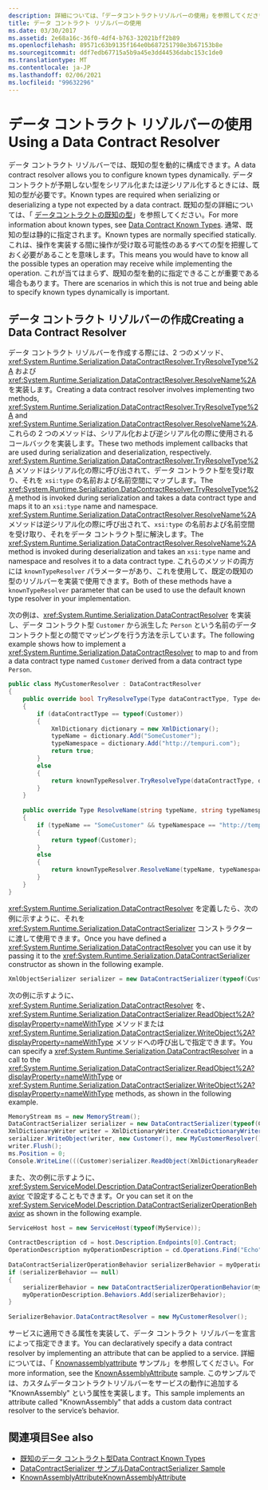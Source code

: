 ```yaml
---
description: 詳細については、「データコントラクトリゾルバーの使用」を参照してください。
title: データ コントラクト リゾルバーの使用
ms.date: 03/30/2017
ms.assetid: 2e68a16c-36f0-4df4-b763-32021bff2b89
ms.openlocfilehash: 89571c63b9135f164e0b687251798e3b67153b8e
ms.sourcegitcommit: ddf7edb67715a5b9a45e3dd44536dabc153c1de0
ms.translationtype: MT
ms.contentlocale: ja-JP
ms.lasthandoff: 02/06/2021
ms.locfileid: "99632296"
---
```

# <a name="using-a-data-contract-resolver"></a><span data-ttu-id="8dfdb-103">データ コントラクト リゾルバーの使用</span><span class="sxs-lookup"><span data-stu-id="8dfdb-103">Using a Data Contract Resolver</span></span>

<span data-ttu-id="8dfdb-104">データ コントラクト リゾルバーでは、既知の型を動的に構成できます。</span><span class="sxs-lookup"><span data-stu-id="8dfdb-104">A data contract resolver allows you to configure known types dynamically.</span></span> <span data-ttu-id="8dfdb-105">データ コントラクトが予期しない型をシリアル化または逆シリアル化するときには、既知の型が必要です。</span><span class="sxs-lookup"><span data-stu-id="8dfdb-105">Known types are required when serializing or deserializing a type not expected by a data contract.</span></span> <span data-ttu-id="8dfdb-106">既知の型の詳細については、「 [データコントラクトの既知の型](data-contract-known-types.md)」を参照してください。</span><span class="sxs-lookup"><span data-stu-id="8dfdb-106">For more information about known types, see [Data Contract Known Types](data-contract-known-types.md).</span></span> <span data-ttu-id="8dfdb-107">通常、既知の型は静的に指定されます。</span><span class="sxs-lookup"><span data-stu-id="8dfdb-107">Known types are normally specified statically.</span></span> <span data-ttu-id="8dfdb-108">これは、操作を実装する間に操作が受け取る可能性のあるすべての型を把握しておく必要があることを意味します。</span><span class="sxs-lookup"><span data-stu-id="8dfdb-108">This means you would have to know all the possible types an operation may receive while implementing the operation.</span></span> <span data-ttu-id="8dfdb-109">これが当てはまらず、既知の型を動的に指定できることが重要である場合もあります。</span><span class="sxs-lookup"><span data-stu-id="8dfdb-109">There are scenarios in which this is not true and being able to specify known types dynamically is important.</span></span>  
  
## <a name="creating-a-data-contract-resolver"></a><span data-ttu-id="8dfdb-110">データ コントラクト リゾルバーの作成</span><span class="sxs-lookup"><span data-stu-id="8dfdb-110">Creating a Data Contract Resolver</span></span>  

 <span data-ttu-id="8dfdb-111">データ コントラクト リゾルバーを作成する際には、2 つのメソッド、<xref:System.Runtime.Serialization.DataContractResolver.TryResolveType%2A> および <xref:System.Runtime.Serialization.DataContractResolver.ResolveName%2A> を実装します。</span><span class="sxs-lookup"><span data-stu-id="8dfdb-111">Creating a data contract resolver involves implementing two methods, <xref:System.Runtime.Serialization.DataContractResolver.TryResolveType%2A> and <xref:System.Runtime.Serialization.DataContractResolver.ResolveName%2A>.</span></span> <span data-ttu-id="8dfdb-112">これらの 2 つのメソッドは、シリアル化および逆シリアル化の際に使用されるコールバックを実装します。</span><span class="sxs-lookup"><span data-stu-id="8dfdb-112">These two methods implement callbacks that are used during serialization and deserialization, respectively.</span></span> <span data-ttu-id="8dfdb-113"><xref:System.Runtime.Serialization.DataContractResolver.TryResolveType%2A> メソッドはシリアル化の際に呼び出されて、データ コントラクト型を受け取り、それを `xsi:type` の名前および名前空間にマップします。</span><span class="sxs-lookup"><span data-stu-id="8dfdb-113">The <xref:System.Runtime.Serialization.DataContractResolver.TryResolveType%2A> method is invoked during serialization and takes a data contract type and maps it to an `xsi:type` name and namespace.</span></span> <span data-ttu-id="8dfdb-114"><xref:System.Runtime.Serialization.DataContractResolver.ResolveName%2A> メソッドは逆シリアル化の際に呼び出されて、`xsi:type` の名前および名前空間を受け取り、それをデータ コントラクト型に解決します。</span><span class="sxs-lookup"><span data-stu-id="8dfdb-114">The <xref:System.Runtime.Serialization.DataContractResolver.ResolveName%2A> method is invoked during deserialization and takes an `xsi:type` name and namespace and resolves it to a data contract type.</span></span> <span data-ttu-id="8dfdb-115">これらのメソッドの両方には `knownTypeResolver` パラメーターがあり、これを使用して、既定の既知の型のリゾルバーを実装で使用できます。</span><span class="sxs-lookup"><span data-stu-id="8dfdb-115">Both of these methods have a `knownTypeResolver` parameter that can be used to use the default known type resolver in your implementation.</span></span>  
  
 <span data-ttu-id="8dfdb-116">次の例は、<xref:System.Runtime.Serialization.DataContractResolver> を実装し、データ コントラクト型 `Customer` から派生した `Person` という名前のデータ コントラクト型との間でマッピングを行う方法を示しています。</span><span class="sxs-lookup"><span data-stu-id="8dfdb-116">The following example shows how to implement a <xref:System.Runtime.Serialization.DataContractResolver> to map to and from a data contract type named `Customer` derived from a data contract type `Person`.</span></span>  
  
```csharp  
public class MyCustomerResolver : DataContractResolver  
{  
    public override bool TryResolveType(Type dataContractType, Type declaredType, DataContractResolver knownTypeResolver, out XmlDictionaryString typeName, out XmlDictionaryString typeNamespace)  
    {  
        if (dataContractType == typeof(Customer))  
        {  
            XmlDictionary dictionary = new XmlDictionary();  
            typeName = dictionary.Add("SomeCustomer");  
            typeNamespace = dictionary.Add("http://tempuri.com");  
            return true;  
        }  
        else  
        {  
            return knownTypeResolver.TryResolveType(dataContractType, declaredType, null, out typeName, out typeNamespace);  
        }  
    }  
  
    public override Type ResolveName(string typeName, string typeNamespace, DataContractResolver knownTypeResolver)  
    {  
        if (typeName == "SomeCustomer" && typeNamespace == "http://tempuri.com")  
        {  
            return typeof(Customer);  
        }  
        else  
        {  
            return knownTypeResolver.ResolveName(typeName, typeNamespace, null);  
        }  
    }  
}  
```  
  
 <span data-ttu-id="8dfdb-117"><xref:System.Runtime.Serialization.DataContractResolver> を定義したら、次の例に示すように、それを <xref:System.Runtime.Serialization.DataContractSerializer> コンストラクターに渡して使用できます。</span><span class="sxs-lookup"><span data-stu-id="8dfdb-117">Once you have defined a <xref:System.Runtime.Serialization.DataContractResolver> you can use it by passing it to the <xref:System.Runtime.Serialization.DataContractSerializer> constructor as shown in the following example.</span></span>  
  
```csharp
XmlObjectSerializer serializer = new DataContractSerializer(typeof(Customer), null, Int32.MaxValue, false, false, null, new MyCustomerResolver());  
```  
  
 <span data-ttu-id="8dfdb-118">次の例に示すように、<xref:System.Runtime.Serialization.DataContractResolver> を、<xref:System.Runtime.Serialization.DataContractSerializer.ReadObject%2A?displayProperty=nameWithType> メソッドまたは <xref:System.Runtime.Serialization.DataContractSerializer.WriteObject%2A?displayProperty=nameWithType> メソッドへの呼び出しで指定できます。</span><span class="sxs-lookup"><span data-stu-id="8dfdb-118">You can specify a <xref:System.Runtime.Serialization.DataContractResolver> in a call to the <xref:System.Runtime.Serialization.DataContractSerializer.ReadObject%2A?displayProperty=nameWithType> or <xref:System.Runtime.Serialization.DataContractSerializer.WriteObject%2A?displayProperty=nameWithType> methods, as shown in the following example.</span></span>  
  
```csharp
MemoryStream ms = new MemoryStream();  
DataContractSerializer serializer = new DataContractSerializer(typeof(Customer));  
XmlDictionaryWriter writer = XmlDictionaryWriter.CreateDictionaryWriter(XmlWriter.Create(ms));  
serializer.WriteObject(writer, new Customer(), new MyCustomerResolver());  
writer.Flush();  
ms.Position = 0;  
Console.WriteLine(((Customer)serializer.ReadObject(XmlDictionaryReader.CreateDictionaryReader(XmlReader.Create(ms)), false, new MyCustomerResolver()));  
```  
  
 <span data-ttu-id="8dfdb-119">また、次の例に示すように、<xref:System.ServiceModel.Description.DataContractSerializerOperationBehavior> で設定することもできます。</span><span class="sxs-lookup"><span data-stu-id="8dfdb-119">Or you can set it on the <xref:System.ServiceModel.Description.DataContractSerializerOperationBehavior> as shown in the following example.</span></span>  
  
```csharp
ServiceHost host = new ServiceHost(typeof(MyService));  
  
ContractDescription cd = host.Description.Endpoints[0].Contract;  
OperationDescription myOperationDescription = cd.Operations.Find("Echo");  
  
DataContractSerializerOperationBehavior serializerBehavior = myOperationDescription.Behaviors.Find<DataContractSerializerOperationBehavior>();  
if (serializerBehavior == null)  
{  
    serializerBehavior = new DataContractSerializerOperationBehavior(myOperationDescription);  
    myOperationDescription.Behaviors.Add(serializerBehavior);  
}  
  
SerializerBehavior.DataContractResolver = new MyCustomerResolver();  
```  
  
 <span data-ttu-id="8dfdb-120">サービスに適用できる属性を実装して、データ コントラクト リゾルバーを宣言によって指定できます。</span><span class="sxs-lookup"><span data-stu-id="8dfdb-120">You can declaratively specify a data contract resolver by implementing an attribute that can be applied to a service.</span></span>  <span data-ttu-id="8dfdb-121">詳細については、「 [Knownassemblyattribute](../samples/knownassemblyattribute.md) サンプル」を参照してください。</span><span class="sxs-lookup"><span data-stu-id="8dfdb-121">For more information, see the [KnownAssemblyAttribute](../samples/knownassemblyattribute.md) sample.</span></span> <span data-ttu-id="8dfdb-122">このサンプルでは、カスタムデータコントラクトリゾルバーをサービスの動作に追加する "KnownAssembly" という属性を実装します。</span><span class="sxs-lookup"><span data-stu-id="8dfdb-122">This sample implements an attribute called "KnownAssembly" that adds a custom data contract resolver to the service’s behavior.</span></span>  
  
## <a name="see-also"></a><span data-ttu-id="8dfdb-123">関連項目</span><span class="sxs-lookup"><span data-stu-id="8dfdb-123">See also</span></span>

- [<span data-ttu-id="8dfdb-124">既知のデータ コントラクト型</span><span class="sxs-lookup"><span data-stu-id="8dfdb-124">Data Contract Known Types</span></span>](data-contract-known-types.md)
- [<span data-ttu-id="8dfdb-125">DataContractSerializer サンプル</span><span class="sxs-lookup"><span data-stu-id="8dfdb-125">DataContractSerializer Sample</span></span>](../samples/datacontractserializer-sample.md)
- [<span data-ttu-id="8dfdb-126">KnownAssemblyAttribute</span><span class="sxs-lookup"><span data-stu-id="8dfdb-126">KnownAssemblyAttribute</span></span>](../samples/knownassemblyattribute.md)
